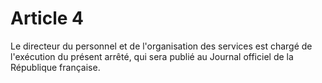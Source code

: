 # Article 4

Le directeur du personnel et de l'organisation des services est chargé de l'exécution du présent arrêté, qui sera publié au Journal officiel de la République française.
